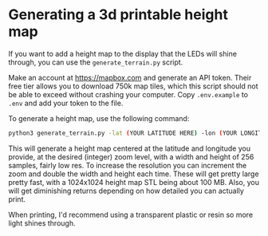 # Generating a 3d printable height map

If you want to add a height map to the display that the LEDs will shine through, you can use the `generate_terrain.py` script.

Make an account at https://mapbox.com and generate an API token. Their free tier allows you to download 750k map tiles, which this script should not be able to exceed without crashing your computer. Copy `.env.example` to `.env` and add your token to the file.

To generate a height map, use the following command:

```bash
python3 generate_terrain.py -lat (YOUR LATITUDE HERE) -lon (YOUR LONGITUDE HERE) -z (YOUR ZOOM) --width 256 --height 256 -o stls/height_map.stl -d imgs/height_map.png
```

This will generate a height map centered at the latitude and longitude you provide, at the desired (integer) zoom level, with a width and height of 256 samples, fairly low res. To increase the resolution you can increment the zoom and double the width and height each time. These will get pretty large pretty fast, with a 1024x1024 height map STL being about 100 MB. Also, you will get diminishing returns depending on how detailed you can actually print.

When printing, I'd recommend using a transparent plastic or resin so more light shines through.
